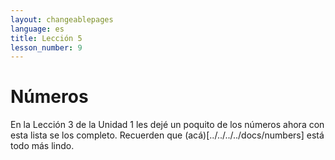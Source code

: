 ```yaml
---
layout: changeablepages
language: es
title: Lección 5
lesson_number: 9
---
```


# Números 

En la Lección 3 de la Unidad 1 les dejé un poquito de los números ahora con esta lista se los completo. 
Recuerden que (acá)[../../../../docs/numbers] está todo más lindo.
